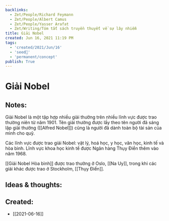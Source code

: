 ```yaml
---
backlinks:
  - Zet/People/Richard Feymann
  - Zet/People/Albert Camus
  - Zet/People/Yasser Arafat
  - Zet/Writing/Tóm tắt sách truyền thuyết về sự lây nhiễm
title: Giải Nobel
created: Jun 16, 2021 11:19 PM
tags:
  - 'created/2021/Jun/16'
  - 'seed🥜'
  - 'permanent/concept'
publish: True
---
```

# Giải Nobel

## Notes:
Giải Nobel là một tập hợp nhiều giải thưởng trên nhiều lĩnh vực được trao thường niên từ năm 1901. Tên giải thưởng được lấy theo tên người đã sáng lập giải thưởng ([[Alfred Nobel]]) cũng là người đã dành toàn bộ tài sản của mình cho quỹ.

Các lĩnh vực được trao giải Nobel: vật lý, hoá học, y học, văn học, kinh tế và hòa bình. Lĩnh vực khoa học kinh tế được Ngân hàng Thụy Điển thêm vào năm 1968.

[[Giải Nobel Hòa bình]] được trao thưởng ở Oslo, [[Na Uy]], trong khi các giải khác được trao ở Stockholm, [[Thụy Điển]].

## Ideas & thoughts:
## Created:
- [[2021-06-16]]
